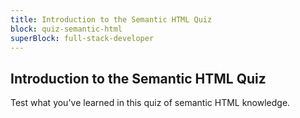 ```yaml
---
title: Introduction to the Semantic HTML Quiz
block: quiz-semantic-html
superBlock: full-stack-developer
---
```


## Introduction to the Semantic HTML Quiz

Test what you've learned in this quiz of semantic HTML knowledge.
